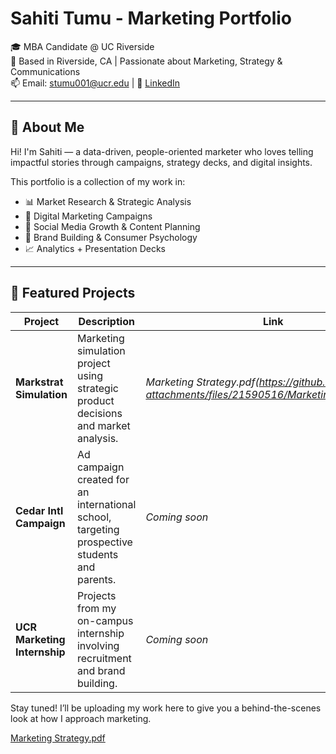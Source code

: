 
# Sahiti Tumu - Marketing Portfolio

🎓 MBA Candidate @ UC Riverside  
📍 Based in Riverside, CA | Passionate about Marketing, Strategy & Communications  
📫 Email: stumu001@ucr.edu | 💼 [LinkedIn](https://linkedin.com/in/sahititumu)

---

## 🧩 About Me

Hi! I'm Sahiti — a data-driven, people-oriented marketer who loves telling impactful stories through campaigns, strategy decks, and digital insights.

This portfolio is a collection of my work in:

- 📊 Market Research & Strategic Analysis  
- 🎯 Digital Marketing Campaigns  
- 📱 Social Media Growth & Content Planning  
- 🧠 Brand Building & Consumer Psychology  
- 📈 Analytics + Presentation Decks  

---

## 📂 Featured Projects

| Project | Description | Link |
|--------|-------------|------|
| **Markstrat Simulation** | Marketing simulation project using strategic product decisions and market analysis. | *Marketing Strategy.pdf(https://github.com/user-attachments/files/21590516/Marketing.Strategy.pdf)* |
| **Cedar Intl Campaign** | Ad campaign created for an international school, targeting prospective students and parents. | *Coming soon* |
| **UCR Marketing Internship** | Projects from my on-campus internship involving recruitment and brand building. | *Coming soon* |



Stay tuned! I’ll be uploading my work here to give you a behind-the-scenes look at how I approach marketing.

[Marketing Strategy.pdf](https://github.com/user-attachments/files/21590516/Marketing.Strategy.pdf)
